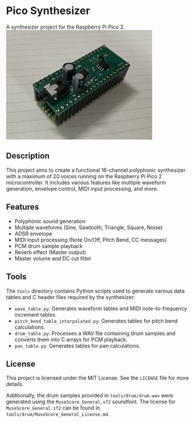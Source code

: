 # Pico Synthesizer

A synthesizer project for the Raspberry Pi Pico 2.  
<img src="image/image.png" width="400">

## Description

This project aims to create a functional 16-channel polyphonic synthesizer with a maximum of 20 voices running on the Raspberry Pi Pico 2 microcontroller. It includes various features like multiple waveform generation, envelope control, MIDI input processing, and more.

## Features

*   Polyphonic sound generation
*   Multiple waveforms (Sine, Sawtooth, Triangle, Square, Noise)
*   ADSR envelope
*   MIDI input processing (Note On/Off, Pitch Bend, CC messages)
*   PCM drum sample playback
*   Reverb effect (Master output)
*   Master volume and DC cut filter

## Tools

The `tools` directory contains Python scripts used to generate various data tables and C header files required by the synthesizer:

*   `wave_table.py`: Generates waveform tables and MIDI note-to-frequency increment tables.
*   `pitch_bend_table_interpolated.py`: Generates tables for pitch bend calculations.
*   `drum_table.py`: Processes a WAV file containing drum samples and converts them into C arrays for PCM playback.
*   `pan_table.py`: Generates tables for pan calculations.

## License

This project is licensed under the MIT License. See the `LICENSE` file for more details.

Additionally, the drum samples provided in `tools/drum/drum.wav` were generated using the `MuseScore_General.sf2` soundfont. The license for `MuseScore_General.sf2` can be found in `tools/drum/MuseScore_General_License.md`.
